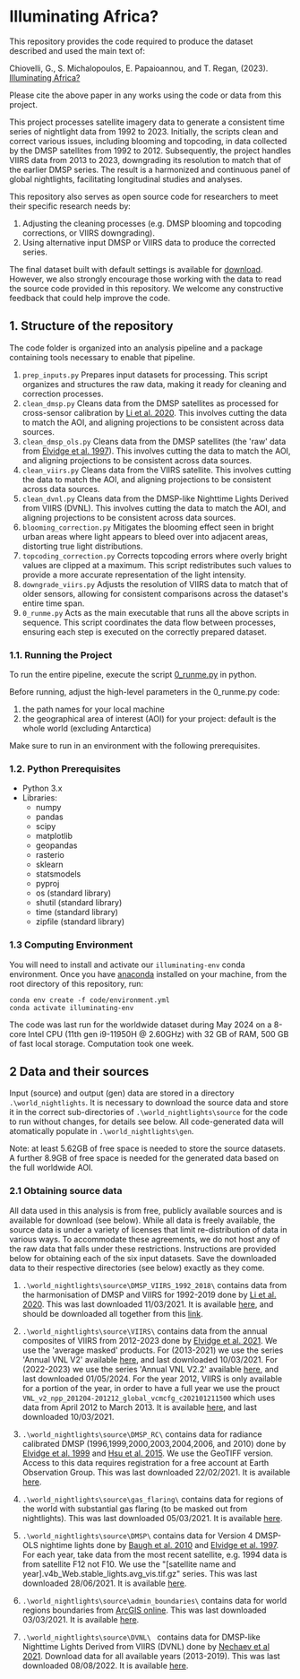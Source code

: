 # Illuminating Africa?

This repository provides the code required to produce the dataset described and used the main text of:

Chiovelli, G., S. Michalopoulos, E. Papaioannou, and T. Regan, (2023). [Illuminating Africa?](https://tannerregan.github.io/tanner_regan/IlluminatingAfrica_Chiovelli_etal_unp2023.pdf)

Please cite the above paper in any works using the code or data from this project.

This project processes satellite imagery data to generate a consistent time series of nightlight data from 1992 to 2023. Initially, the scripts clean and correct various issues, including blooming and topcoding, in data collected by the DMSP satellites from 1992 to 2012. Subsequently, the project handles VIIRS data from 2013 to 2023, downgrading its resolution to match that of the earlier DMSP series. The result is a harmonized and continuous panel of global nightlights, facilitating longitudinal studies and analyses.

This repository also serves as open source code for researchers to meet their specific research needs by:
1. Adjusting the cleaning processes (e.g. DMSP blooming and topcoding corrections, or VIIRS downgrading).
2. Using alternative input DMSP or VIIRS data to produce the corrected series.

The final dataset built with default settings is available for [download](https://drive.google.com/drive/folders/1smOB47MJra-vdDXyYvz5uXEA3NFsQj44?usp=sharing). However, we also strongly encourage those working with the data to read the source code provided in this repository. We welcome any constructive feedback that could help improve the code. 

## 1. Structure of the repository

The code folder is organized into an analysis pipeline and a package containing tools necessary to enable that pipeline.

1. `prep_inputs.py`
Prepares input datasets for processing. This script organizes and structures the raw data, making it ready for cleaning and correction processes.
2. `clean_dmsp.py`
Cleans data from the DMSP satellites as processed for cross-sensor calibration by [Li et al. 2020](https://doi.org/10.3390/rs9060637). This involves cutting the data to match the AOI, and aligning projections to be consistent across data sources.
3. `clean_dmsp_ols.py`
Cleans data from the DMSP satellites (the 'raw' data from [Elvidge et al. 1997](https://www.asprs.org/wp-content/uploads/pers/97journal/june/1997_jun_727-734.pdf)). This involves cutting the data to match the AOI, and aligning projections to be consistent across data sources.
4. `clean_viirs.py`
Cleans data from the VIIRS satellite. This involves cutting the data to match the AOI, and aligning projections to be consistent across data sources.
5. `clean_dvnl.py`
Cleans data from the DMSP-like Nighttime Lights Derived from VIIRS (DVNL). This involves cutting the data to match the AOI, and aligning projections to be consistent across data sources.
6. `blooming_correction.py`
Mitigates the blooming effect seen in bright urban areas where light appears to bleed over into adjacent areas, distorting true light distributions.
7. `topcoding_correction.py`
Corrects topcoding errors where overly bright values are clipped at a maximum. This script redistributes such values to provide a more accurate representation of the light intensity.
8. `downgrade_viirs.py`
Adjusts the resolution of VIIRS data to match that of older sensors, allowing for consistent comparisons across the dataset's entire time span.
9. `0_runme.py`
Acts as the main executable that runs all the above scripts in sequence. This script coordinates the data flow between processes, ensuring each step is executed on the correctly prepared dataset.

### 1.1. Running the Project
To run the entire pipeline, execute the script [0_runme.py](https://github.com/tannerregan/world_nightlights/blob/main/code/0_runme.py) in python. 

Before running, adjust the high-level parameters in the 0_runme.py code:
1. the path names for your local machine
2. the geographical area of interest (AOI) for your project: default is the whole world (excluding Antarctica)

Make sure to run in an environment with the following prerequisites. 

### 1.2. Python Prerequisites
- Python 3.x
- Libraries:
  - numpy
  - pandas
  - scipy
  - matplotlib
  - geopandas
  - rasterio
  - sklearn
  - statsmodels
  - pyproj
  - os (standard library)
  - shutil (standard library)
  - time (standard library)
  - zipfile (standard library)

### 1.3 Computing Environment

You will need to install and activate our `illuminating-env` conda environment. Once you have [anaconda](https://www.anaconda.com/) installed on your machine, from the root directory of this repository, run:
```
conda env create -f code/environment.yml
conda activate illuminating-env
```

The code was last run for the worldwide dataset during May 2024 on a 8-core Intel CPU (11th gen i9-11950H @ 2.60GHz) with 32 GB of RAM, 500 GB of fast local storage. Computation took one week.

## 2 Data and their sources

Input (source) and output (gen) data are stored in a directory `.\world_nightlights`. It is necessary to download the source data and store it in the correct sub-directories of `.\world_nightlights\source` for the code to run without changes, for details see below. All code-generated data will atomatically populate in `.\world_nightlights\gen`.

Note: at least 5.62GB of free space is needed to store the source datasets. A further 8.9GB of free space is needed for the generated data based on the full worldwide AOI.

### 2.1 Obtaining source data
All data used in this analysis is from free, publicly available sources and is available for download (see below). While all data is freely available, the source data is under a variety of licenses that limit re-distribution of data in various ways. To accommodate these agreements, we do not host any of the raw data that falls under these restrictions. Instructions are provided below for obtaining each of the six input datasets. Save the downloaded data to their respective directories (see below) exactly as they come. 

1. `.\world_nightlights\source\DMSP_VIIRS_1992_2018\` contains data from the harmonisation of DMSP and VIIRS for 1992-2019 done by [Li et al. 2020](https://doi.org/10.3390/rs9060637). This was last downloaded 11/03/2021. It is available [here](https://figshare.com/articles/dataset/Harmonization_of_DMSP_and_VIIRS_nighttime_light_data_from_1992-2018_at_the_global_scale/9828827/2), and should be downloaded all together from this [link](https://figshare.com/ndownloader/articles/9828827/versions/2).

2. `.\world_nightlights\source\VIIRS\` contains data from the annual composites of VIIRS from 2012-2023 done by [Elvidge et al. 2021](https://doi.org/10.3390/rs13050922). We use the 'average masked' products. For (2013-2021) we use the series 'Annual VNL V2' available [here](https://eogdata.mines.edu/nighttime_light/annual/v20/), and last downloaded 10/03/2021. For (2022-2023) we use the series 'Annual VNL V2.2' available [here](https://eogdata.mines.edu/nighttime_light/annual/v22/), and last downloaded 01/05/2024. For the year 2012, VIIRS is only available for a portion of the year, in order to have a full year we use the prouct `VNL_v2_npp_201204-201212_global_vcmcfg_c202101211500` which uses data from April 2012 to March 2013. It is available [here](https://eogdata.mines.edu/nighttime_light/annual/v20/2012/), and last downloaded 10/03/2021.

3. `.\world_nightlights\source\DMSP_RC\` contains data for radiance calibrated DMSP (1996,1999,2000,2003,2004,2006, and 2010) done by [Elvidge et al. 1999](https://doi.org/10.1016/S0034-4257(98)00098-4) and [Hsu et al. 2015](https://doi.org/10.3390/rs70201855). We use the GeoTIFF version. Access to this data requires registration for a free account at Earth Observation Group. This was last downloaded 22/02/2021. It is available [here](https://eogdata.mines.edu/products/dmsp/#rad_cal).

4. `.\world_nightlights\source\gas_flaring\` contains data for regions of the world with substantial gas flaring (to be masked out from nightlights). This was last downloaded 05/03/2021. It is available [here](https://ngdc.noaa.gov/eog/interest/gas_flares_countries_shapefiles.html).

5. `.\world_nightlights\source\DMSP\` contains data for Version 4 DMSP-OLS nightime lights done by [Baugh et al. 2010](https://dx.doi.org/10.7125/apan.30.17) and [Elvidge et al. 1997](https://www.asprs.org/wp-content/uploads/pers/97journal/june/1997_jun_727-734.pdf). For each year, take data from the most recent satellite, e.g. 1994 data is from satellite F12 not F10. We use the "[satellite name and year].v4b_Web.stable_lights.avg_vis.tif.gz" series. This was last downloaded 28/06/2021. It is available [here](https://eogdata.mines.edu/products/dmsp/#v4_dmsp_download).

6. `.\world_nightlights\source\admin_boundaries\` contains data for world regions boundaries from [ArcGIS online](https://www.arcgis.com/home/item.html?id=84dbc97915244e35808e87a881133d09). This was last downloaded 03/03/2021. It is available [here](https://drive.google.com/drive/folders/1CMxRy0qFAAtSv7-kFYAkNg4AvuLIEddi?usp=drive_link). 

7. `.\world_nightlights\source\DVNL\ ` contains data for DMSP-like Nighttime Lights Derived from VIIRS (DVNL) done by [Nechaev et al 2021](https://www.mdpi.com/2072-4292/13/24/5026). Download data for all available years (2013-2019). This was last downloaded 08/08/2022. It is available [here](https://eogdata.mines.edu/wwwdata/viirs_products/dvnl/).


